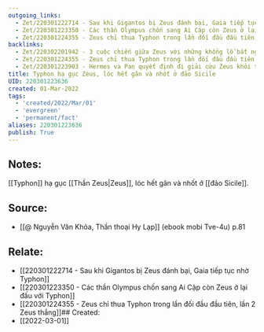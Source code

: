 ```yaml
---
outgoing_links:
  - Zet/220301222714 - Sau khi Gigantos bị Zeus đánh bại, Gaia tiếp tục nhờ Typhon
  - Zet/220301223350 - Các thần Olympus chốn sang Ai Cập còn Zeus ở lại đấu với Typhon
  - Zet/220301224355 - Zeus chỉ thua Typhon trong lần đối đầu đầu tiên, lần 2 Zeus thắng
backlinks:
  - Zet/220302201942 - 3 cuộc chiến giữa Zeus với những khổng lồ bắt nguồn từ tác động của Gaia
  - Zet/220301224355 - Zeus chỉ thua Typhon trong lần đối đầu đầu tiên, lần 2 Zeus thắng
  - Zet/220301223903 - Hermes va Pan quyết định đi giải cứu Zeus khỏi tay Typhon
title: Typhon hạ gục Zeus, lóc hết gân và nhốt ở đảo Sicile
UID: 220301223636
created: 01-Mar-2022
tags:
  - 'created/2022/Mar/01'
  - 'evergreen'
  - 'permanent/fact'
aliases: 220301223636
publish: True
---
```

## Notes:
[[Typhon]] hạ gục [[Thần Zeus|Zeus]], lóc hết gân và nhốt ở [[đảo Sicile]].

## Source:
- [[@ Nguyễn Văn Khỏa, Thần thoại Hy Lạp]] (ebook mobi Tve-4u) p.81

## Relate:
- [[220301222714 - Sau khi Gigantos bị Zeus đánh bại, Gaia tiếp tục nhờ Typhon]]
- [[220301223350 - Các thần Olympus chốn sang Ai Cập còn Zeus ở lại đấu với Typhon]]
- [[220301224355 - Zeus chỉ thua Typhon trong lần đối đầu đầu tiên, lần 2 Zeus thắng]]## Created:
- [[2022-03-01]]
